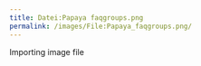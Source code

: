 ```yaml
---
title: Datei:Papaya faqgroups.png
permalink: /images/File:Papaya_faqgroups.png/
---
```


Importing image file